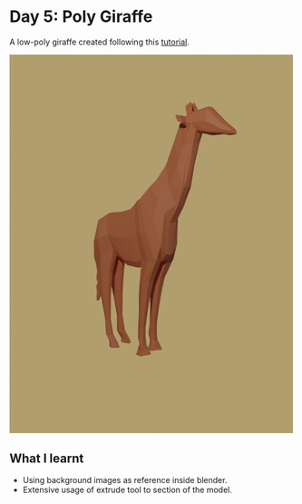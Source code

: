 # Day 5: Poly Giraffe

A low-poly giraffe created following this [tutorial](https://www.youtube.com/watch?v=456-XCXG_D0).

<img src="https://github.com/Carbine28/Blender30/blob/main/Day5-PolyGiraffe/giraffe-render.png" width="500">

## What I learnt

- Using background images as reference inside blender.
- Extensive usage of extrude tool to section of the model.
